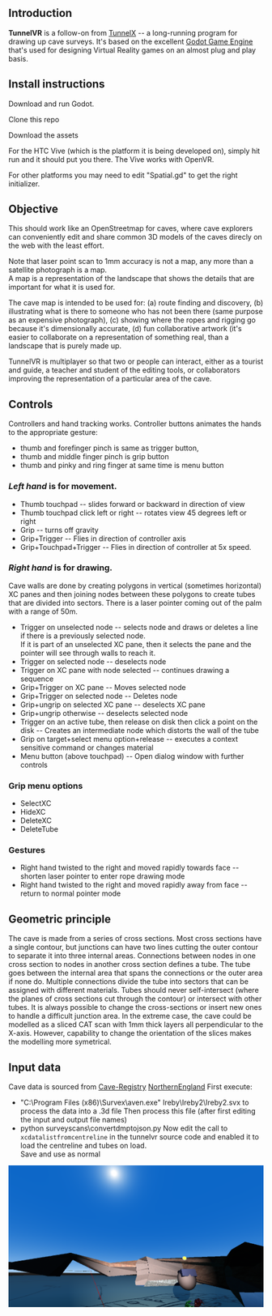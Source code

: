 ## Introduction 

**TunnelVR** is a follow-on from [TunnelX](https://github.com/CaveSurveying/tunnelx) -- a long-running 
program for drawing up cave surveys.  It's based on the excellent 
[Godot Game Engine](https://godotengine.org/) that's used for designing 
Virtual Reality games on an almost plug and play basis.


## Install instructions

Download and run Godot.

Clone this repo

Download the assets

For the HTC Vive (which is the platform it is being developed on), 
simply hit run and it should put you there.  The Vive works with OpenVR.

For other platforms you may need to edit "Spatial.gd" to get the right initializer.  


## Objective

This should work like an OpenStreetmap for caves, where cave explorers can conveniently 
edit and share common 3D models of the caves direcly on the web with the least effort.

Note that laser point scan to 1mm accuracy is not a map, any more than a satellite photograph is a map.  
A map is a representation of the landscape that shows the details that are important for what it is used for.

The cave map is intended to be used for:
 (a) route finding and discovery,
 (b) illustrating what is there to someone who has not been there (same purpose as an expensive photograph),
 (c) showing where the ropes and rigging go because it's dimensionally accurate,
 (d) fun collaborative artwork (it's easier to collaborate on a representation of something real, than 
a landscape that is purely made up.

TunnelVR is multiplayer so that two or people can interact, either as a tourist and guide, 
a teacher and student of the editing tools, or collaborators improving the representation of 
a particular area of the cave.


## Controls

Controllers and hand tracking works.  Controller buttons animates the hands to the appropriate gesture: 
* thumb and forefinger pinch is same as trigger button, 
* thumb and middle finger pinch is grip button
* thumb and pinky and ring finger at same time is menu button

### *Left hand* is for movement.
* Thumb touchpad -- slides forward or backward in direction of view
* Thumb touchpad click left or right -- rotates view 45 degrees left or right
* Grip -- turns off gravity
* Grip+Trigger -- Flies in direction of controller axis
* Grip+Touchpad+Trigger -- Flies in direction of controller at 5x speed.

### *Right hand* is for drawing.
Cave walls are done by creating polygons in vertical (sometimes horizontal) XC panes and then joining nodes between these polygons to create tubes that are divided into sectors.
There is a laser pointer coming out of the palm with a range of 50m.
* Trigger on unselected node -- selects node and draws or deletes a line if there is a previously selected node.  
If it is part of an unselected XC pane, then it selects the pane and the pointer will see through walls to reach it.
* Trigger on selected node -- deselects node
* Trigger on XC pane with node selected -- continues drawing a sequence
* Grip+Trigger on XC pane -- Moves selected node
* Grip+Trigger on selected node -- Deletes node
* Grip+ungrip on selected XC pane -- deselects XC pane
* Grip+ungrip otherwise -- deselects selected node
* Trigger on an active tube, then release on disk then click a point on the disk -- Creates an intermediate node which distorts the wall of the tube
* Grip on target+select menu option+release -- executes a context sensitive command or changes material
* Menu button (above touchpad) -- Open dialog window with further controls

### Grip menu options
* SelectXC
* HideXC
* DeleteXC
* DeleteTube

### Gestures
* Right hand twisted to the right and moved rapidly towards face -- shorten laser pointer to enter rope drawing mode
* Right hand twisted to the right and moved rapidly away from face -- return to normal pointer mode

## Geometric principle

The cave is made from a series of cross sections.  Most cross sections have a single contour, 
but junctions can have two lines cutting the outer contour to separate it into three internal areas.
Connections between nodes in one cross section to nodes in another cross section defines a tube.
The tube goes between the internal area that spans the connections or the outer area if none do.
Multiple connections divide the tube into sectors that can be assigned with different materials.
Tubes should never self-intersect (where the planes of cross sections cut through the contour) or 
intersect with other tubes.  It is always possible to change the cross-sections or insert new ones 
to handle a difficult junction area.  In the extreme case, the cave could be modelled as a sliced 
CAT scan with 1mm thick layers all perpendicular to the X-axis.  However, capability to 
change the orientation of the slices makes the modelling more symetrical.

## Input data
Cave data is sourced from [Cave-Registry](http://cave-registry.org.uk/) [NorthernEngland](http://cave-registry.org.uk/svn/NorthernEngland/)
First execute:
* "C:\Program Files (x86)\Survex\aven.exe" Ireby\Ireby2\Ireby2.svx
to process the data into a .3d file Then process this file (after first editing the input and output file names)
* python surveyscans\convertdmptojson.py
Now edit the call to `xcdatalistfromcentreline` in the tunnelvr source code and enabled it to load the centreline and tubes on load.  
Save and use as normal

![Screenshot](screenshot.png)
